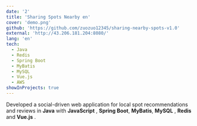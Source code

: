 ```yaml
---
date: '2'
title: 'Sharing Spots Nearby en'
cover: 'demo.png'
github: 'https://github.com/zuozuo12345/sharing-nearby-spots-v1.0'
external: 'http://43.206.181.204:8080/'
lang: 'en'
tech:
  - Java
  - Redis
  - Spring Boot
  - MyBatis
  - MySQL
  - Vue.js
  - AWS
showInProjects: true
---
```

Developed a social-driven web application for local spot recommendations and reviews in **Java** with  **JavaScript** ,  **Spring Boot**, **MyBatis**, **MySQL** , **Redis** and  **Vue.js** .
